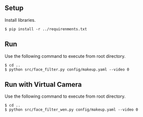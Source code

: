 ## Setup

Install libraries.

```shell
$ pip install -r ../requirenments.txt
```

## Run

Use the following command to execute from root directory.


```shell
$ cd ..
$ python src/face_filter.py config/makeup.yaml --video 0
```

## Run with Virtual Camera

Use the following command to execute from root directory.


```shell
$ cd ..
$ python src/face_filter_wen.py config/makeup.yaml --video 0
```


